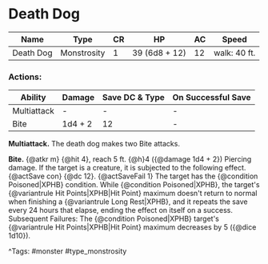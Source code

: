 # Death Dog

| Name | Type | CR | HP | AC | Speed |
|------|------|----|----|----|-------|
| Death Dog | Monstrosity | 1 | 39 (6d8 + 12) | 12 | walk: 40 ft. |

### Actions:

| Ability | Damage | Save DC & Type | On Successful Save |
|---------|--------|----------------|--------------------|
| Multiattack | - | - | - |
| Bite | 1d4 + 2 | 12 | - |


**Multiattack.** The death dog makes two Bite attacks.

**Bite.** {@atkr m} {@hit 4}, reach 5 ft. {@h}4 ({@damage 1d4 + 2}) Piercing damage. If the target is a creature, it is subjected to the following effect. {@actSave con} {@dc 12}. {@actSaveFail 1} The target has the {@condition Poisoned|XPHB} condition. While {@condition Poisoned|XPHB}, the target's {@variantrule Hit Points|XPHB|Hit Point} maximum doesn't return to normal when finishing a {@variantrule Long Rest|XPHB}, and it repeats the save every 24 hours that elapse, ending the effect on itself on a success. Subsequent Failures: The {@condition Poisoned|XPHB} target's {@variantrule Hit Points|XPHB|Hit Point} maximum decreases by 5 ({@dice 1d10}).

^Tags: #monster #type_monstrosity